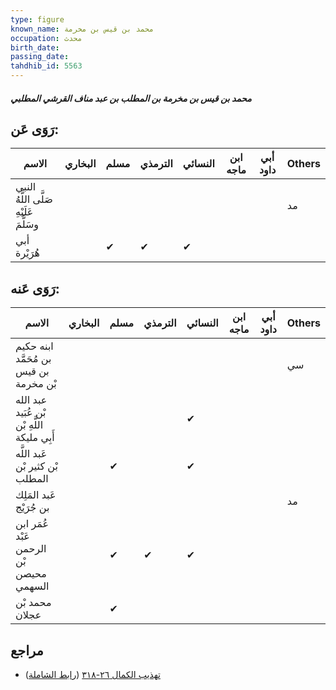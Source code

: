 ```yaml
---
type: figure
known_name: محمد بن قيس بن مخرمة
occupation: محدث
birth_date:
passing_date:
tahdhib_id: 5563
---
```

##### محمد بن قيس بن مخرمة بن المطلب بن عبد مناف القرشي المطلبي

## رَوَى عَن:
| الاسم                                  | البخاري | مسلم | الترمذي | النسائي | ابن ماجه | أبي داود | Others |
| -------------------------------------- | ------- | ---- | ------- | ------- | -------- | -------- | ------ |
| النبي صَلَّى اللَّهُ عَلَيْهِ وسَلَّمَ |         |      |         |         |          |          | مد     |
| أبي هُرَيْرة                           |         | ✔    | ✔       | ✔       |          |          |        |
## رَوَى عَنه:
| الاسم                                       | البخاري | مسلم | الترمذي | النسائي | ابن ماجه | أبي داود | Others |
| ------------------------------------------- | ------- | ---- | ------- | ------- | -------- | -------- | ------ |
| ابنه حكيم بن مُحَمَّد بن قيس بْن مخرمة      |         |      |         |         |          |          | سي     |
| عبد الله بْن عُبَيد اللَّهِ بْن أَبِي مليكة |         |      |         | ✔       |          |          |        |
| عَبد اللَّه بْن كثير بْن المطلب             |         | ✔    |         | ✔       |          |          |        |
| عَبد المَلِك بن جُرَيْج                     |         |      |         |         |          |          | مد     |
| عُمَر ابن عَبْد الرحمن بْن محيصن السهمي     |         | ✔    | ✔       | ✔       |          |          |        |
| محمد بْن عجلان                              |         | ✔    |         |         |          |          |        |
## مراجع
- [تهذيب الكمال ٢٦-٣١٨](obsidian://open?vault=Tahdhib-al-Kamal&file=Figures/٥٥٦٣-محمد%20بن%20قيس%20بن%20مخرمة%20بن%20المطلب%20بن%20عبد%20مناف%20القرشي%20المطلبي) ([رابط الشاملة](https://shamela.ws/book/3722/14066))
